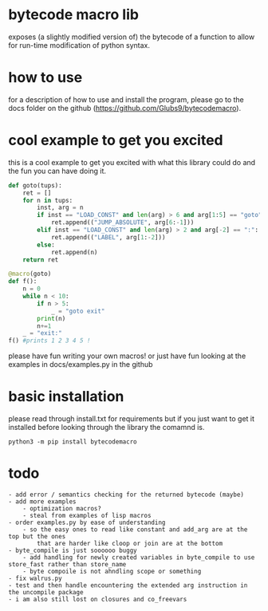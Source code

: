 # bytecode macro lib
exposes (a slightly modified version of) the bytecode of a function to allow for run-time modification of python syntax.

# how to use
for a description of how to use and install the program, please go to the docs folder on the github (https://github.com/Glubs9/bytecodemacro).

# cool example to get you excited
this is a cool example to get you excited with what this library could do and the fun you can have
doing it.

```python
def goto(tups):
    ret = []
    for n in tups:
        inst, arg = n
        if inst == "LOAD_CONST" and len(arg) > 6 and arg[1:5] == "goto":
            ret.append(("JUMP_ABSOLUTE", arg[6:-1]))
        elif inst == "LOAD_CONST" and len(arg) > 2 and arg[-2] == ":":
            ret.append(("LABEL", arg[1:-2]))
        else:
            ret.append(n)
    return ret

@macro(goto)
def f():
    n = 0
    while n < 10:
        if n > 5:
            _ = "goto exit"
        print(n)
        n+=1
    _ = "exit:"
f() #prints 1 2 3 4 5 !
```

please have fun writing your own macros! or just have fun looking at
the examples in docs/examples.py in the github

# basic installation
please read through install.txt for requirements but if you just want to get it installed before
looking through the library the comamnd is.  
```
python3 -m pip install bytecodemacro
```

# todo
	- add error / semantics checking for the returned bytecode (maybe)
	- add more examples
		- optimization macros?
		- steal from examples of lisp macros
	- order examples.py by ease of understanding
		- so the easy ones to read like constant and add_arg are at the top but the ones
			that are harder like cloop or join are at the bottom
	- byte_compile is just soooooo buggy
		- add handling for newly created variables in byte_compile to use store_fast rather than store_name
		- byte compoile is not ahndling scope or something
	- fix walrus.py
	- test and then handle encountering the extended arg instruction in the uncompile package
	- i am also still lost on closures and co_freevars
